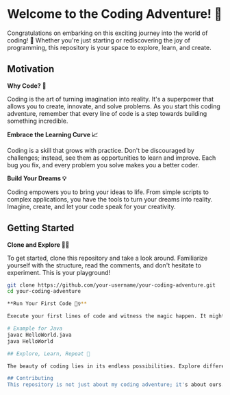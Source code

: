 # Welcome to the Coding Adventure! 🚀

Congratulations on embarking on this exciting journey into the world of coding! 🎉 Whether you're just starting or rediscovering the joy of programming, this repository is your space to explore, learn, and create.

## Motivation

**Why Code? 🌟**

Coding is the art of turning imagination into reality. It's a superpower that allows you to create, innovate, and solve problems. As you start this coding adventure, remember that every line of code is a step towards building something incredible.

**Embrace the Learning Curve 📈**

Coding is a skill that grows with practice. Don't be discouraged by challenges; instead, see them as opportunities to learn and improve. Each bug you fix, and every problem you solve makes you a better coder.

**Build Your Dreams 💡**

Coding empowers you to bring your ideas to life. From simple scripts to complex applications, you have the tools to turn your dreams into reality. Imagine, create, and let your code speak for your creativity.

## Getting Started

**Clone and Explore 🚶‍♂️**

To get started, clone this repository and take a look around. Familiarize yourself with the structure, read the comments, and don't hesitate to experiment. This is your playground!

```bash
git clone https://github.com/your-username/your-coding-adventure.git
cd your-coding-adventure

**Run Your First Code 🏃‍♀**

Execute your first lines of code and witness the magic happen. It might be a simple "Hello, World!" or a basic script. Celebrate the small victories—they lead to big accomplishments.

# Example for Java
javac HelloWorld.java
java HelloWorld

## Explore, Learn, Repeat 🔄

The beauty of coding lies in its endless possibilities. Explore different programming languages, frameworks, and projects. Learn from others, and don't be afraid to ask questions. The coding community is vast, supportive, and eager to help.

## Contributing
This repository is not just about my coding adventure; it's about ours. If you have ideas, improvements, or even new projects to add, feel free to contribute. Coding is more fun when it's a collaborative adventure!

